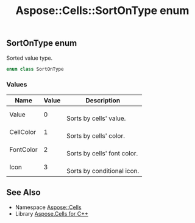 ﻿---
title: Aspose::Cells::SortOnType enum
linktitle: SortOnType
second_title: Aspose.Cells for C++ API Reference
description: 'Aspose::Cells::SortOnType enum. Sorted value type in C++.'
type: docs
weight: 25100
url: /cpp/aspose.cells/sortontype/
---
## SortOnType enum


Sorted value type.

```cpp
enum class SortOnType
```

### Values

| Name | Value | Description |
| --- | --- | --- |
| Value | 0 | <br>Sorts by cells' value. |
| CellColor | 1 | <br>Sorts by cells' color. |
| FontColor | 2 | <br>Sorts by cells' font color. |
| Icon | 3 | <br>Sorts by conditional icon. |

## See Also

* Namespace [Aspose::Cells](../)
* Library [Aspose.Cells for C++](../../)
